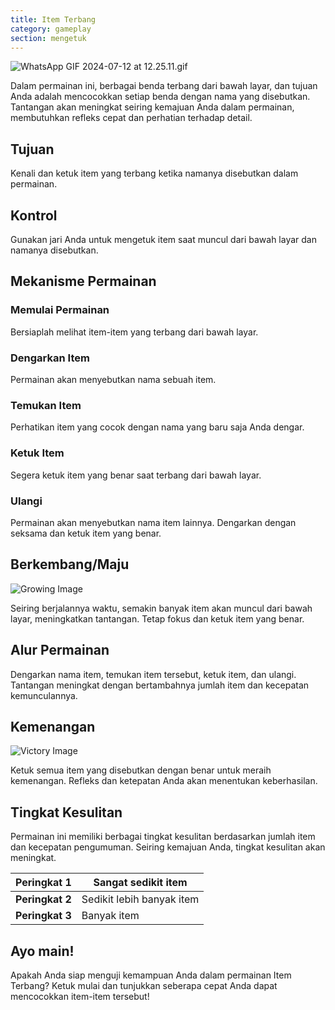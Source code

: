 ```yaml
---
title: Item Terbang
category: gameplay
section: mengetuk
---
```

![WhatsApp GIF 2024-07-12 at 12.25.11.gif](https://help.studycat.com/hc/article_attachments/34966795074969)

Dalam permainan ini, berbagai benda terbang dari bawah layar, dan tujuan Anda adalah mencocokkan setiap benda dengan nama yang disebutkan. Tantangan akan meningkat seiring kemajuan Anda dalam permainan, membutuhkan refleks cepat dan perhatian terhadap detail.

## Tujuan

Kenali dan ketuk item yang terbang ketika namanya disebutkan dalam permainan.

## Kontrol

Gunakan jari Anda untuk mengetuk item saat muncul dari bawah layar dan namanya disebutkan.

## Mekanisme Permainan

### Memulai Permainan

Bersiaplah melihat item-item yang terbang dari bawah layar.

### Dengarkan Item

Permainan akan menyebutkan nama sebuah item.

### Temukan Item

Perhatikan item yang cocok dengan nama yang baru saja Anda dengar.

### Ketuk Item

Segera ketuk item yang benar saat terbang dari bawah layar.

### Ulangi

Permainan akan menyebutkan nama item lainnya. Dengarkan dengan seksama dan ketuk item yang benar.


## Berkembang/Maju

![Growing Image](https://help.studycat.com/hc/article_attachments/34826217331225)

Seiring berjalannya waktu, semakin banyak item akan muncul dari bawah layar, meningkatkan tantangan. Tetap fokus dan ketuk item yang benar.

## Alur Permainan

Dengarkan nama item, temukan item tersebut, ketuk item, dan ulangi. Tantangan meningkat dengan bertambahnya jumlah item dan kecepatan kemunculannya.

## Kemenangan

![Victory Image](https://help.studycat.com/hc/article_attachments/34917314421785)

Ketuk semua item yang disebutkan dengan benar untuk meraih kemenangan. Refleks dan ketepatan Anda akan menentukan keberhasilan.

## Tingkat Kesulitan

Permainan ini memiliki berbagai tingkat kesulitan berdasarkan jumlah item dan kecepatan pengumuman. Seiring kemajuan Anda, tingkat kesulitan akan meningkat.


| **Peringkat 1** | Sangat sedikit item |
| --- | --- |
| **Peringkat 2** | Sedikit lebih banyak item |
| **Peringkat 3** | Banyak item |

## Ayo main!

Apakah Anda siap menguji kemampuan Anda dalam permainan Item Terbang? Ketuk mulai dan tunjukkan seberapa cepat Anda dapat mencocokkan item-item tersebut!